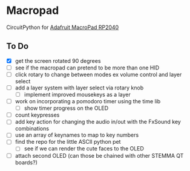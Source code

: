 # Macropad
CircuitPython for [Adafruit MacroPad RP2040](https://www.adafruit.com/product/5128)
 
## To Do
- [x] get the screen rotated 90 degrees
- [ ] see if the macropad can pretend to be more than one HID
- [ ] click rotary to change between modes
    ex volume control and layer select
- [ ] add a layer system with layer select via rotary knob
    - [ ] implement improved mousekeys as a layer
- [ ] work on incorporating a pomodoro timer using the time lib
    - [ ] show timer progress on the OLED
- [ ] count keypresses
- [ ] add key action for changing the audio in/out
    with the FxSound key combinations
- [ ] use an array of keynames to map to key numbers
- [ ] find the repo for the little ASCII python pet
    - [ ] see if we can render the cute faces to the OLED
- [ ] attach second OLED (can those be chained with other STEMMA QT boards?)
